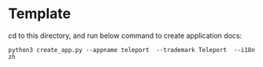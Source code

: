 # Template

cd to this directory, and run below command to create application docs:

```
python3 create_app.py --appname teleport  --trademark Teleport  --i18n zh
```